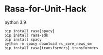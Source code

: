 # Rasa-for-Unit-Hack

python 3.9

````
pip install rasa[spacy]
pip install rasa-sdk
pip install spacy
python -m spacy download ru_core_news_sm
pip install rasa[transformers] transformers
````